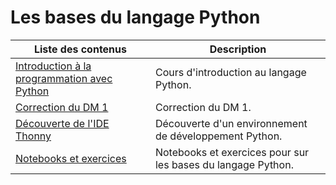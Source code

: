 # Les bases du langage Python

| Liste des contenus                           | Description                         |
| -------------------------------------------- | ----------------------------------- |
| [Introduction à la programmation avec Python](cours.md) | Cours d'introduction au langage Python. |
| [Correction du DM 1](dm1.md) | Correction du DM 1. |
| [Découverte de l'IDE Thonny](thonny.md) | Découverte d'un environnement de développement Python. |
| [Notebooks et exercices](notebooks.md) | Notebooks et exercices pour sur les bases du langage Python. |